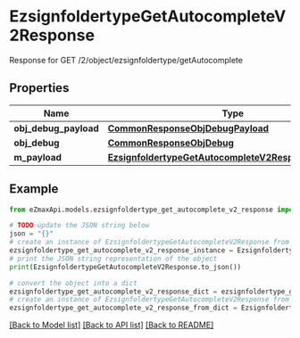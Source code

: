 # EzsignfoldertypeGetAutocompleteV2Response

Response for GET /2/object/ezsignfoldertype/getAutocomplete

## Properties

Name | Type | Description | Notes
------------ | ------------- | ------------- | -------------
**obj_debug_payload** | [**CommonResponseObjDebugPayload**](CommonResponseObjDebugPayload.md) |  | 
**obj_debug** | [**CommonResponseObjDebug**](CommonResponseObjDebug.md) |  | [optional] 
**m_payload** | [**EzsignfoldertypeGetAutocompleteV2ResponseMPayload**](EzsignfoldertypeGetAutocompleteV2ResponseMPayload.md) |  | 

## Example

```python
from eZmaxApi.models.ezsignfoldertype_get_autocomplete_v2_response import EzsignfoldertypeGetAutocompleteV2Response

# TODO update the JSON string below
json = "{}"
# create an instance of EzsignfoldertypeGetAutocompleteV2Response from a JSON string
ezsignfoldertype_get_autocomplete_v2_response_instance = EzsignfoldertypeGetAutocompleteV2Response.from_json(json)
# print the JSON string representation of the object
print(EzsignfoldertypeGetAutocompleteV2Response.to_json())

# convert the object into a dict
ezsignfoldertype_get_autocomplete_v2_response_dict = ezsignfoldertype_get_autocomplete_v2_response_instance.to_dict()
# create an instance of EzsignfoldertypeGetAutocompleteV2Response from a dict
ezsignfoldertype_get_autocomplete_v2_response_from_dict = EzsignfoldertypeGetAutocompleteV2Response.from_dict(ezsignfoldertype_get_autocomplete_v2_response_dict)
```
[[Back to Model list]](../README.md#documentation-for-models) [[Back to API list]](../README.md#documentation-for-api-endpoints) [[Back to README]](../README.md)


